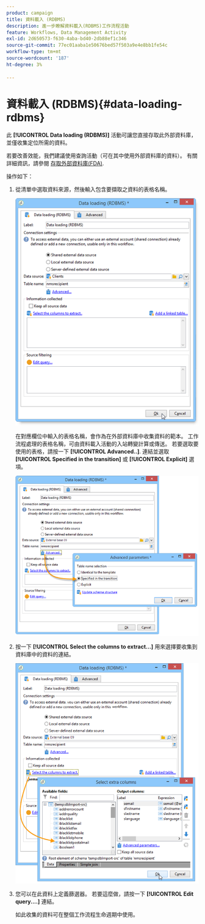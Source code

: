 ```yaml
---
product: campaign
title: 資料載入 (RDBMS)
description: 進一步瞭解資料載入(RDBMS)工作流程活動
feature: Workflows, Data Management Activity
exl-id: 2d650573-f630-4aba-bd40-2db88ef1c346
source-git-commit: 77ec01aaba1e50676bed57f503a9e4e8bb1fe54c
workflow-type: tm+mt
source-wordcount: '187'
ht-degree: 3%

---
```


# 資料載入 (RDBMS){#data-loading-rdbms}



此 **[!UICONTROL Data loading (RDBMS)]** 活動可讓您直接存取此外部資料庫，並僅收集定位所需的資料。

若要改善效能，我們建議使用查詢活動（可在其中使用外部資料庫的資料）。 有關詳細資訊，請參閱 [存取外部資料庫(FDA)](accessing-an-external-database--fda-.md).

操作如下：

1. 從清單中選取資料來源，然後輸入包含要擷取之資料的表格名稱。

   ![](assets/s_advuser_wf_sgbd_sample_1.png)

   在對應欄位中輸入的表格名稱，會作為在外部資料庫中收集資料的範本。 工作流程處理的表格名稱，可由資料載入活動的入站轉變計算或傳送。 若要選取要使用的表格，請按一下 **[!UICONTROL Advanced..]**. 連結並選取 **[!UICONTROL Specified in the transition]** 或 **[!UICONTROL Explicit]** 選項。

   ![](assets/s_advuser_wf_sgbd_sample_5.png)

1. 按一下 **[!UICONTROL Select the columns to extract...]** 用來選擇要收集到資料庫中的資料的連結。

   ![](assets/s_advuser_wf_sgbd_sample_2.png)

1. 您可以在此資料上定義篩選器。 若要這麼做，請按一下 **[!UICONTROL Edit query....]** 連結。

   如此收集的資料可在整個工作流程生命週期中使用。
